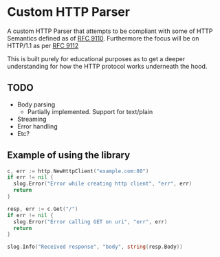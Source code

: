 # Custom HTTP Parser

A custom HTTP Parser that attempts to be compliant with some of HTTP Semantics defined as of [RFC 9110](https://datatracker.ietf.org/doc/html/rfc9110). Furthermore the focus will be on HTTP/1.1 as per [RFC 9112](https://datatracker.ietf.org/doc/html/rfc9112.html)

This is built purely for educational purposes as to get a deeper understanding for how the HTTP protocol works underneath the hood.

## TODO
- Body parsing
  - Partially implemented. Support for text/plain
- Streaming
- Error handling
- Etc?


## Example of using the library


```go
c, err := http.NewHttpClient("example.com:80")
if err != nil {
  slog.Error("Error while creating http client", "err", err)
  return
}

resp, err := c.Get("/")
if err != nil {
  slog.Error("Error calling GET on uri", "err", err)
  return
}

slog.Info("Received response", "body", string(resp.Body))
```